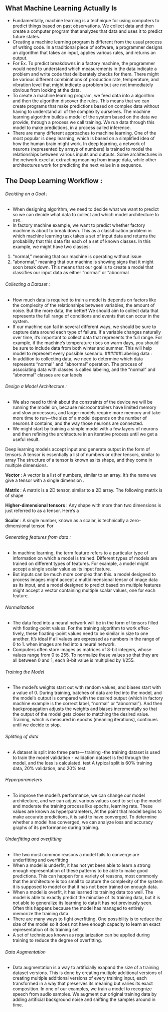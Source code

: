 ## What Machine Learning Actually Is
- Fundamentally, machine learning is a technique for using computers to predict things based on past observations. We collect data and then create a computer program that analyzes that data and uses it to predict future states.
- Creating a machine learning program is different from the usual process of writing code. In a traditional piece of software, a programmer 
designs an algorithm that takes an input, applies various rules, and returns an output. 
- For Ex. To predict breakdowns in a factory machine, the programmer would need to understand which measurements in the data indicate a problem 
and write code that deliberately checks for them. There might be various different combinations of production rate, temperature, and vibration level that might indicate a
problem but are not immediately obvious from looking at the data.
- To create a machine learning program, we feed data into a algorithm and then the algorithm discover the rules. This means that we can create 
programs that make predictions based on complex data without having to understand all of the complexity ourselves. The machine learning algorithm
 builds a model of the system based on the data we provide, through a process we call training. We run data through this model to make predictions, in a process called inference.
- There are many different approaches to machine learning. One of the most popular is deep learning, which is based on a simplified idea of how the human brain might
work. In deep learning, a network of neurons (represented by arrays of numbers) is trained to model the relationships between various inputs and outputs.
Some architectures in the network excel at extracting meaning from image data, while other architectures work  for predicting the next value in a sequence.


## The Deep Learning Workflow :
###### Deciding  on a Goal : 
- When designing  algorithm, we need to decide what we want to predict so we can decide what data to collect and which
model architecture to use.
- In factory machine example, we want to predict whether factory machine is about to break down. This as a classification problem in which machine
learning task takes a set of input data and returns the probability that this data fits each of a set of known classes. In this example, we might have two classes: 
1. “normal,” meaning that our machine is operating without issue
2. “abnormal,” meaning that our machine is showing signs that it might soon break down. 
This means that our goal is to create a model that classifies our input data as either “normal” or “abnormal


###### Collecting a Dataset :
- How much data is required to train a model is depends on factors like the complexity of the relationships between variables, the amount of noise.
But the more data, the better! We should aim to collect data that represents the full range of conditions and events that can occur in the system. 
- If our machine can fail in several different ways, we should be sure to capture data around each type of failure. If a variable changes naturally over time, 
it’s important to collect data that represents the full range. For example, if the machine’s temperature rises on warm days, you should be sure to include
data from both winter and summer. This  will help  model to represent every possible scenario.
######Labeling data :
- In addition to collecting data, we need to determine which data represents “normal” and “abnormal” operation. The process of associating data
with classes is called labeling, and the “normal” and “abnormal” classes are our labels

###### Design a Model Architecture :
- We also need to think about the constraints of the device we will be running the model on, because microcontrollers have limited memory and slow processors, and 
larger models require more memory and take more time to run—the size of a model depends on the number of neurons it contains, and the way those neurons
are connected. 
- We might start by training a simple model with a few layers of neurons and then refining the architecture in an iterative process until we get a useful result.

Deep learning models accept input and generate output in the form of tensors. A tensor is essentially a list of numbers or other tensors, similar to array
The structure of a tensor is known as its shape, and they come in multiple dimensions.

**Vector** : 
A vector is a list of numbers, similar to an array. It’s the name we give a tensor
with a single dimension . 

**Matrix** : 
A matrix is a 2D tensor, similar to a 2D array. The following matrix is of shape

**Higher-dimensional tensors** : 
Any shape with more than two dimensions is just referred to as a tensor. Here’s a

**Scalar** :
A single number, known as a scalar, is technically a zero-dimensional tensor. For


###### Generating features from data :  
- In machine learning, the term feature refers to a particular type of information on which a model is trained. 
Different types of models are trained on different types of features.  For example, a model might accept a single scalar value as its input feature.
- But inputs can be much more complex than this. a model designed to process images might accept a multidimensional tensor of image data as its input, 
and a model designed to predict based on multiple features might accept a vector containing multiple scalar values, one for each feature.


###### Normalization
- The data feed into a neural network will be in the form of tensors filled with floating-point values.  For the training algorithm to work effec‐
tively, these floating-point values need to be similar in size to one another. It’s ideal if all values are expressed as numbers in the range of 0 to 1.
when images are fed into a neural network. 
- Computers often store images as matrices of 8-bit integers, whose values range from 0 to 255. To normalize
these values so that they are all between 0 and 1, each 8-bit value is multiplied by 1/255.

###### Training the Model
- The model’s weights start out with random values, and biases start with a value of 0. During training, batches of data are fed into the model, and the model’s
output is compared with the desired output (which in factory machine example is the correct label, “normal” or “abnormal”). And then backpropagation adjusts the weights
and biases incrementally so that  the output of the model gets closer to matching the desired value. Training, which is measured in epochs (meaning iterations), continues until we decide to stop.

###### Splitting of data
- A dataset is split into three parts—
training -the training dataset is used to train the model
validation - validation dataset is fed through the model, and the loss is calculated.
test 
A typical split is 60% training data, 20% validation, and 20% test.

###### Hyperparameters
- To improve the model’s performance, we can change our model architecture, and we can adjust various values used to set up the model and moderate the
training process like epochs, learning rate. These values are known as hyperparameters, 
At the point that model begins to make accurate predictions, it is said to have converged. To determine whether a model has converged, we can analyze loss and accuracy 
graphs of its performance during training. 


###### Underfitting and overfitting
- The two most common reasons a model fails to converge are underfitting and overfitting
- When a model is underfit, it has not yet been able to learn a strong enough representation of these patterns to be able to make good predictions. This can happen for a variety of reasons, most commonly that the architecture is too small to capture the complexity of the system it is supposed to model or that it has not been trained on enough data.
- When a model is overfit, it has learned its training data too well. The model is able to exactly predict the minutiae of its training data, but it is not able to generalize its learning to data it has not previously seen. Often this happens because the model has
managed to entirely memorize the training data.
- There are many ways to fight overfitting. One possibility is to reduce the size of the model so it does not have enough capacity to learn an exact representation of its
training set
- A set of techniques known as regularization can be applied during training to reduce the degree of overfitting.

###### Data Augmentation
- Data augmentation is a way to artificially exapand the size of a training dataset versions. This is done by creating multiple additional versions of 
creating multiple additional versions of every training input, each transformed in a way that preserves its meaning but varies its exact composition. In one of our examples, we train a model to recognize speech from
audio samples. We augment our original training data by adding artificial background noise and shifting the samples around in time.


